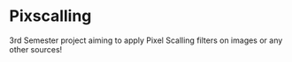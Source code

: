 # Pixscalling

3rd Semester project aiming to apply Pixel Scalling filters on images or any other sources!
